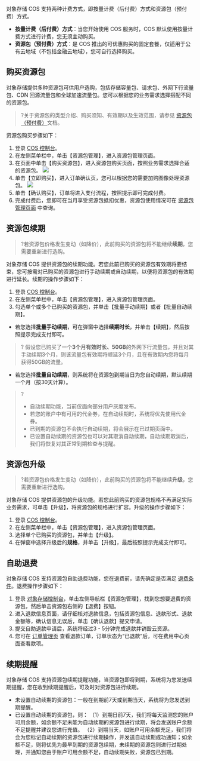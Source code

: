 对象存储 COS 支持两种计费方式，即按量计费（后付费）方式和资源包（预付费）方式。

- **按量计费（后付费）方式**：当您开始使用 COS 服务时，COS 默认使用按量计费方式进行计费，您无须主动购买。
- **资源包（预付费）方式**：是 COS 推出的可优惠购买的固定套餐，仅适用于公有云地域（不包括金融云地域），您可自行选择购买。



## 购买资源包

对象存储提供多种资源包可供用户选购，包括存储容量包、请求包、外网下行流量包、CDN 回源流量包和全球加速流量包。您可以根据您的业务需求选择搭配不同的资源包。

> ?关于资源包的类型介绍、购买须知、有效期以及生效范围，请参见 [资源包（预付费）](https://cloud.tencent.com/document/product/436/36523)文档。

资源包购买步骤如下：

1. 登录 [COS 控制台](https://console.cloud.tencent.com/cos5)。
2. 在左侧菜单栏中，单击【资源包管理】，进入资源包管理页面。
3. 在页面中单击【购买资源包】，进入资源包购买页面，按照业务需求选择合适的资源包。
   ![](https://main.qcloudimg.com/raw/8af1309825f0499b738caa1e1f121d0a.png)
4. 单击【立即购买】，进入订单确认页，您可以根据您的需要加购图像处理资源包。
   ![](https://main.qcloudimg.com/raw/1f3ebae117168e4d6c7ec1839afed12e.png)
5. 单击【确认购买】，订单将进入支付流程，按照提示即可完成付费。
6. 完成付费后，您即可在当月享受资源包抵扣优惠，资源包使用情况可在 [资源包管理页面](https://console.cloud.tencent.com/cos5/package) 中查询。

## 资源包续期

>?若资源包价格发生变动（如降价），此前购买的资源包将不能继续**续期**，您需要重新进行选购。

对象存储 COS 提供资源包的续期功能。若您此前已购买的资源包有效期将要结束，您可按需对已购买的资源包进行手动续期或自动续期，以便将资源包的有效期进行延长。续期的操作步骤如下：

1. 登录 [COS 控制台](https://console.cloud.tencent.com/cos5)。
2. 在左侧菜单栏中，单击【资源包管理】，进入资源包管理页面。
3. 勾选单个或多个已购买的资源包，并单击【批量手动续期】或者【批量自动续期】。
 - 若您选择**批量手动续期**，可在弹窗中选择**续期时长**，并单击【续期】，然后按照提示完成支付即可。
> ?
>假设您已购买了一个**3个月有效时长、50GB**的外网下行流量包，并且对其手动续期3个月，则该流量包有效期将顺延3个月，且在有效期内您将每月获得50GB的流量。
 - 若您选择**批量自动续期**，则系统将在资源包到期当日为您自动续期，默认续期一个月（按30天计算）。
>?
>- 自动续期功能，当前仅面向部分用户灰度发布。
>- 若您的账户中有可用的代金券，在自动续期时，系统将优先使用代金券。
>- 已到期的资源包不会执行自动续期，将会展示在已过期页面中。
>- 已设置自动续期的资源包也可以对其取消自动续期，自动续期取消后，我们将恢复对其正常到期检查与提醒。




## 资源包升级

>?若资源包价格发生变动（如降价），此前购买的资源包将不能继续**升级**，您需要重新进行选购。

对象存储 COS 提供资源包的升级功能。若您此前购买的资源包规格不再满足实际业务需求，可单击【升级】，将资源包的规格进行扩容。升级的操作步骤如下：

1. 登录 [COS 控制台](https://console.cloud.tencent.com/cos5)。
2. 在左侧菜单栏中，单击【资源包管理】，进入资源包管理页面。
3. 选择单个已购买的资源包，并单击【升级】。
4. 在弹窗中选择升级后的**规格**，并单击【升级】，最后按照提示完成支付即可。

## 自助退费

对象存储 COS 支持资源包自助退费功能，您在退费前，请先确定是否满足 [退费条件](https://cloud.tencent.com/document/product/436/36523#.E9.80.80.E8.B4.B9.E8.A7.84.E5.88.99)。退费操作步骤如下：

1. 登录 [对象存储控制台](https://console.cloud.tencent.com/cos5)，单击左侧导航栏【资源包管理】，找到您想要退费的资源包，然后单击资源包右侧的【退费】按钮。
2. 进入退款信息页面，请仔细核对退款信息，包括资源包信息、退款形式、退款金额等，确认信息无误后，单击【确认退款】提交申请。
3. 提交自助退款申请后，系统将经过3 - 5分钟完成退款并销毁云资源。
4. 您可在 [订单管理页](https://console.cloud.tencent.com/expense/deal) 查看退款订单，订单状态为“已退款”后，可在费用中心页面查看款项。


## 续期提醒

对象存储 COS 支持资源包续期提醒功能，当资源包即将到期，系统将为您发送续期提醒，您在收到续期提醒后，可及时对资源包进行续期。

- 未设置自动续期的资源包：一般在到期前7天或到期当天，系统将为您发送到期提醒。
- 已设置自动续期的资源包，则：
（1）到期日前7天，我们将每天监测您的账户可用余额，如余额不足未能为自动续期的资源包进行续期，将会发送账户余额不足提醒并建议您进行充值。
（2）到期当天，如账户可用余额充足，我们将会为您标记自动续期的资源包进行续期操作，并发送自动续期成功通知；如余额不足，则将优先为最早到期的资源包续期，未续期的资源包则进行过期处理，并通知您由于账户可用余额不足，自动续期失败，资源包已到期。



